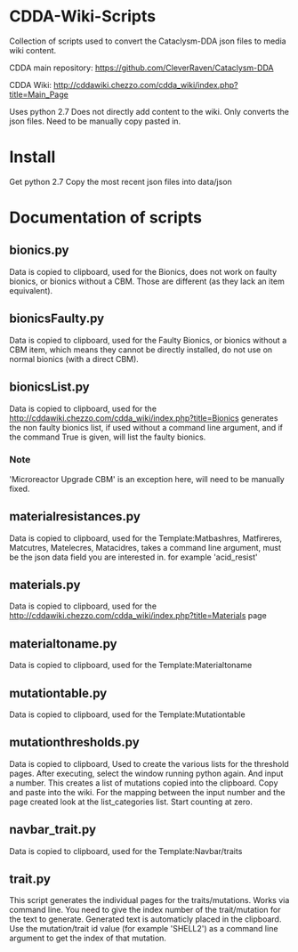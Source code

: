 # CDDA-Wiki-Scripts
Collection of scripts used to convert the Cataclysm-DDA json files to media wiki content.

CDDA main repository: https://github.com/CleverRaven/Cataclysm-DDA

CDDA Wiki: http://cddawiki.chezzo.com/cdda_wiki/index.php?title=Main_Page

Uses python 2.7
Does not directly add content to the wiki. Only converts the json files. Need to be manually copy pasted in.

# Install
Get python 2.7
Copy the most recent json files into data/json

# Documentation of scripts

## bionics.py

Data is copied to clipboard, used for the Bionics, does not work on faulty bionics, or bionics without a CBM. Those are different (as they lack an item equivalent).

## bionicsFaulty.py

Data is copied to clipboard, used for the Faulty Bionics, or bionics without a CBM item, which means they cannot be directly installed, do not use on normal bionics (with a direct CBM).

## bionicsList.py

Data is copied to clipboard, used for the http://cddawiki.chezzo.com/cdda_wiki/index.php?title=Bionics generates the non faulty bionics list, if used without a command line argument, and if the command True is given, will list the faulty bionics.

### Note
'Microreactor Upgrade CBM' is an exception here, will need to be manually fixed.

## materialresistances.py

Data is copied to clipboard, used for the Template:Matbashres, Matfireres, Matcutres, Matelecres, Matacidres, takes a command line argument, must be the json data field you are interested in. for example 'acid_resist'

## materials.py

Data is copied to clipboard, used for the http://cddawiki.chezzo.com/cdda_wiki/index.php?title=Materials page

## materialtoname.py

Data is copied to clipboard, used for the Template:Materialtoname

## mutationtable.py

Data is copied to clipboard, used for the Template:Mutationtable

## mutationthresholds.py

Data is copied to clipboard, Used to create the various lists for the threshold pages.
After executing, select the window running python again. And input a number. This creates a list of mutations copied into the clipboard. Copy and paste into the wiki. For the mapping between the input number and the page created look at the list_categories list. Start counting at zero.

## navbar_trait.py

Data is copied to clipboard, used for the Template:Navbar/traits

## trait.py

This script generates the individual pages for the traits/mutations. Works via command line. You need to give the index number of the trait/mutation for the text to generate. Generated text is automaticly placed in the clipboard. Use the mutation/trait id value (for example 'SHELL2') as a command line argument to get the index of that mutation.
